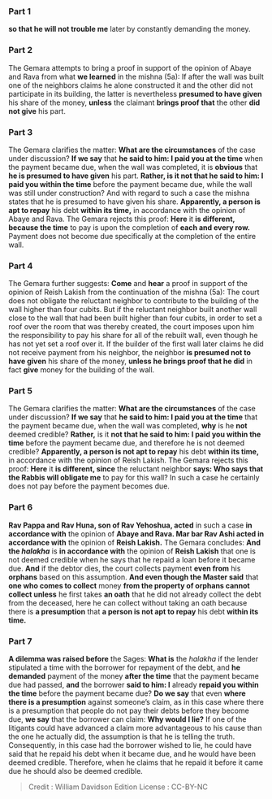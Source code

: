 
### Part 1
<b>so that he will not trouble me</b> later by constantly demanding the money.

### Part 2
The Gemara attempts to bring a proof in support of the opinion of Abaye and Rava from what <b>we learned</b> in the mishna (5a): If after the wall was built one of the neighbors claims he alone constructed it and the other did not participate in its building, the latter is nevertheless <b>presumed to have given</b> his share of the money, <b>unless</b> the claimant <b>brings proof that</b> the other <b>did not give</b> his part.

### Part 3
The Gemara clarifies the matter: <b>What are the circumstances</b> of the case under discussion? <b>If we say</b> that <b>he said to him: I paid you at the time</b> when the payment became due, when the wall was completed, it is <b>obvious</b> that <b>he is presumed to have given</b> his part. <b>Rather, is it not that he said to him: I paid you within the time</b> before the payment became due, while the wall was still under construction? And with regard to such a case the mishna states that he is presumed to have given his share. <b>Apparently, a person is apt to repay</b> his debt <b>within its time,</b> in accordance with the opinion of Abaye and Rava. The Gemara rejects this proof: <b>Here</b> it <b>is different, because the time</b> to pay is upon the completion of <b>each and every row.</b> Payment does not become due specifically at the completion of the entire wall.

### Part 4
The Gemara further suggests: <b>Come</b> and <b>hear</b> a proof in support of the opinion of Reish Lakish from the continuation of the mishna (5a): The court does not obligate the reluctant neighbor to contribute to the building of the wall higher than four cubits. But if the reluctant neighbor built another wall close to the wall that had been built higher than four cubits, in order to set a roof over the room that was thereby created, the court imposes upon him the responsibility to pay his share for all of the rebuilt wall, even though he has not yet set a roof over it. If the builder of the first wall later claims he did not receive payment from his neighbor, the neighbor <b>is presumed not to have given</b> his share of the money, <b>unless he brings proof that he did</b> in fact <b>give</b> money for the building of the wall.

### Part 5
The Gemara clarifies the matter: <b>What are the circumstances</b> of the case under discussion? <b>If we say</b> that <b>he said to him: I paid you at the time</b> that the payment became due, when the wall was completed, <b>why</b> is he <b>not</b> deemed credible? <b>Rather,</b> is it <b>not that he said to him: I paid you within the time</b> before the payment became due, and therefore he is not deemed credible? <b>Apparently, a person is not apt to repay</b> his debt <b>within its time,</b> in accordance with the opinion of Reish Lakish. The Gemara rejects this proof: <b>Here</b> it <b>is different, since</b> the reluctant neighbor <b>says: Who says that the Rabbis will obligate me</b> to pay for this wall? In such a case he certainly does not pay before the payment becomes due.

### Part 6
<b>Rav Pappa and Rav Huna, son of Rav Yehoshua, acted</b> in such a case <b>in accordance with</b> the opinion of <b>Abaye and Rava. Mar bar Rav Ashi acted in accordance with</b> the opinion of <b>Reish Lakish.</b> The Gemara concludes: <b>And the <i>halakha</i></b> is <b>in accordance with</b> the opinion of <b>Reish Lakish</b> that one is not deemed credible when he says that he repaid a loan before it became due. <b>And</b> if the debtor dies, the court collects payment <b>even from</b> his <b>orphans</b> based on this assumption. <b>And even though the Master said</b> that <b>one who comes to collect</b> money <b>from the property of orphans cannot collect unless</b> he first takes <b>an oath</b> that he did not already collect the debt from the deceased, here he can collect without taking an oath because there is <b>a presumption</b> that <b>a person is not apt to repay</b> his debt <b>within its time.</b>

### Part 7
<b>A dilemma was raised before</b> the Sages: <b>What is</b> the <i>halakha</i> if the lender stipulated a time with the borrower for repayment of the debt, and <b>he demanded</b> payment of the money <b>after the time</b> that the payment became due had passed, <b>and</b> the borrower <b>said to him: I</b> already <b>repaid you within the time</b> before the payment became due? <b>Do we say</b> that even <b>where there is a presumption</b> against someone’s claim, as in this case where there is a presumption that people do not pay their debts before they become due, <b>we say</b> that the borrower can claim: <b>Why would I lie?</b> If one of the litigants could have advanced a claim more advantageous to his cause than the one he actually did, the assumption is that he is telling the truth. Consequently, in this case had the borrower wished to lie, he could have said that he repaid his debt when it became due, and he would have been deemed credible. Therefore, when he claims that he repaid it before it came due he should also be deemed credible.

>Credit : William Davidson Edition
>License : CC-BY-NC